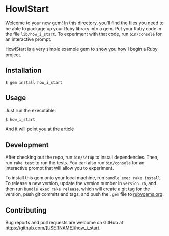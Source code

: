 # HowIStart

Welcome to your new gem! In this directory, you'll find the files you need to be able to package up your Ruby library into a gem. Put your Ruby code in the file `lib/how_i_start`. To experiment with that code, run `bin/console` for an interactive prompt.

HowIStart is a very simple example gem to show you how I begin a Ruby project.

## Installation

    $ gem install how_i_start

## Usage

Just run the executable:

```
$ how_i_start
```

And it will point you at the article

## Development

After checking out the repo, run `bin/setup` to install dependencies. Then, run `rake test` to run the tests. You can also run `bin/console` for an interactive prompt that will allow you to experiment.

To install this gem onto your local machine, run `bundle exec rake install`. To release a new version, update the version number in `version.rb`, and then run `bundle exec rake release`, which will create a git tag for the version, push git commits and tags, and push the `.gem` file to [rubygems.org](https://rubygems.org).

## Contributing

Bug reports and pull requests are welcome on GitHub at https://github.com/[USERNAME]/how_i_start.

